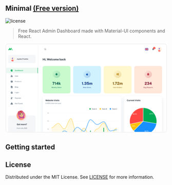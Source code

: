 ## Minimal [(Free version)](https://minimal-kit-react.vercel.app/)

![license](https://img.shields.io/badge/license-MIT-blue.svg)

> Free React Admin Dashboard made with Material-UI components and React.

![preview](public/static/preview.png)

## Getting started

## License

Distributed under the MIT License. See [LICENSE](https://github.com/minimal-ui-kit/minimal.free/blob/main/LICENSE.md) for more information.

